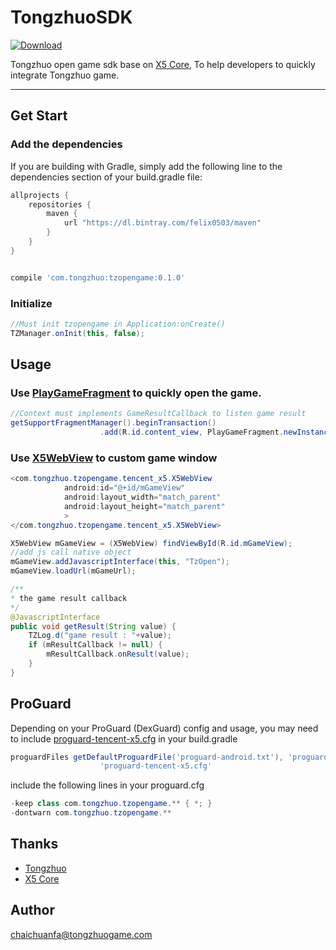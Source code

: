 # TongzhuoSDK

[ ![Download](https://api.bintray.com/packages/felix0503/maven/tzopengame/images/download.svg) ](https://bintray.com/felix0503/maven/tzopengame/_latestVersion)
    
Tongzhuo open game sdk base on [X5 Core](http://x5.tencent.com/), To help developers to quickly integrate Tongzhuo game.    
 
-----------

## Get Start

### Add the dependencies   
If you are building with Gradle, simply add the following line to the dependencies section of your build.gradle file:     

```Groovy
allprojects {
    repositories {
        maven {
            url "https://dl.bintray.com/felix0503/maven"
        }
    }
}


compile 'com.tongzhuo:tzopengame:0.1.0'
```

### Initialize  
```java
//Must init tzopengame in Application:onCreate()
TZManager.onInit(this, false);
```
## Usage

### Use [PlayGameFragment](https://github.com/chaichuanfa/TongzhuoSDK/blob/master/tzopengame/src/main/java/com/tongzhuo/tzopengame/ui/PlayGameFragment.java) to quickly open the game.    
  
```Java
//Context must implements GameResultCallback to listen game result
getSupportFragmentManager().beginTransaction()
                    .add(R.id.content_view, PlayGameFragment.newInstance(game_url), tag).commit();
```                  
### Use [X5WebView](https://github.com/chaichuanfa/TongzhuoSDK/blob/master/tzopengame/src/main/java/com/tongzhuo/tzopengame/tencent_x5/X5WebView.java) to custom game window   
  
```Java                    
<com.tongzhuo.tzopengame.tencent_x5.X5WebView
            android:id="@+id/mGameView"
            android:layout_width="match_parent"
            android:layout_height="match_parent"
            >
</com.tongzhuo.tzopengame.tencent_x5.X5WebView>

X5WebView mGameView = (X5WebView) findViewById(R.id.mGameView);
//add js call native object
mGameView.addJavascriptInterface(this, "TzOpen");
mGameView.loadUrl(mGameUrl); 

/**
* the game result callback
*/
@JavascriptInterface
public void getResult(String value) {
	TZLog.d("game result : "+value);
    if (mResultCallback != null) {
	    mResultCallback.onResult(value);
    }
}
```
## ProGuard    

Depending on your ProGuard (DexGuard) config and usage, you may need to include [proguard-tencent-x5.cfg](https://github.com/chaichuanfa/TongzhuoSDK/blob/master/app/proguard-tencent-x5.cfg) in your build.gradle   

```Groovy
proguardFiles getDefaultProguardFile('proguard-android.txt'), 'proguard-rules.pro',
                    'proguard-tencent-x5.cfg'
```   
include the following lines in your proguard.cfg    

```Java
-keep class com.tongzhuo.tzopengame.** { *; }
-dontwarn com.tongzhuo.tzopengame.**
```
## Thanks    

* [Tongzhuo](http://www.tongzhuogame.com/) 
* [X5 Core](http://x5.tencent.com/)     

## Author

chaichuanfa@tongzhuogame.com


